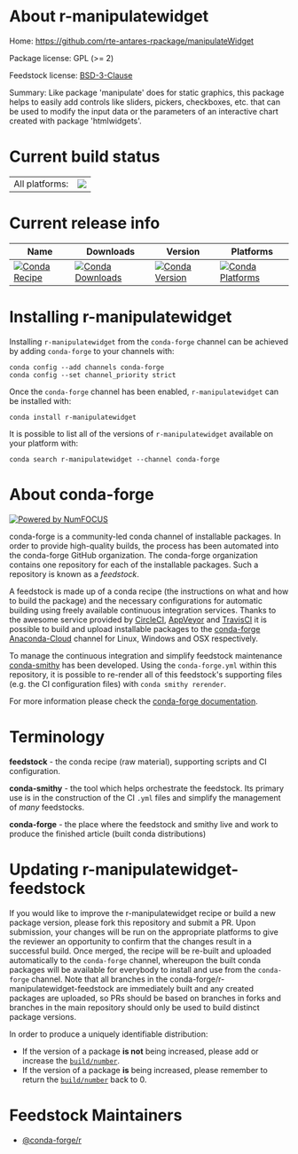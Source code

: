 About r-manipulatewidget
========================

Home: https://github.com/rte-antares-rpackage/manipulateWidget

Package license: GPL (>= 2)

Feedstock license: [BSD-3-Clause](https://github.com/conda-forge/r-manipulatewidget-feedstock/blob/master/LICENSE.txt)

Summary: Like package 'manipulate' does for static graphics, this package helps to easily add controls like sliders, pickers, checkboxes, etc. that  can be used to modify the input data or the parameters of an interactive  chart created with package 'htmlwidgets'.

Current build status
====================


<table><tr><td>All platforms:</td>
    <td>
      <a href="https://dev.azure.com/conda-forge/feedstock-builds/_build/latest?definitionId=1328&branchName=master">
        <img src="https://dev.azure.com/conda-forge/feedstock-builds/_apis/build/status/r-manipulatewidget-feedstock?branchName=master">
      </a>
    </td>
  </tr>
</table>

Current release info
====================

| Name | Downloads | Version | Platforms |
| --- | --- | --- | --- |
| [![Conda Recipe](https://img.shields.io/badge/recipe-r--manipulatewidget-green.svg)](https://anaconda.org/conda-forge/r-manipulatewidget) | [![Conda Downloads](https://img.shields.io/conda/dn/conda-forge/r-manipulatewidget.svg)](https://anaconda.org/conda-forge/r-manipulatewidget) | [![Conda Version](https://img.shields.io/conda/vn/conda-forge/r-manipulatewidget.svg)](https://anaconda.org/conda-forge/r-manipulatewidget) | [![Conda Platforms](https://img.shields.io/conda/pn/conda-forge/r-manipulatewidget.svg)](https://anaconda.org/conda-forge/r-manipulatewidget) |

Installing r-manipulatewidget
=============================

Installing `r-manipulatewidget` from the `conda-forge` channel can be achieved by adding `conda-forge` to your channels with:

```
conda config --add channels conda-forge
conda config --set channel_priority strict
```

Once the `conda-forge` channel has been enabled, `r-manipulatewidget` can be installed with:

```
conda install r-manipulatewidget
```

It is possible to list all of the versions of `r-manipulatewidget` available on your platform with:

```
conda search r-manipulatewidget --channel conda-forge
```


About conda-forge
=================

[![Powered by NumFOCUS](https://img.shields.io/badge/powered%20by-NumFOCUS-orange.svg?style=flat&colorA=E1523D&colorB=007D8A)](http://numfocus.org)

conda-forge is a community-led conda channel of installable packages.
In order to provide high-quality builds, the process has been automated into the
conda-forge GitHub organization. The conda-forge organization contains one repository
for each of the installable packages. Such a repository is known as a *feedstock*.

A feedstock is made up of a conda recipe (the instructions on what and how to build
the package) and the necessary configurations for automatic building using freely
available continuous integration services. Thanks to the awesome service provided by
[CircleCI](https://circleci.com/), [AppVeyor](https://www.appveyor.com/)
and [TravisCI](https://travis-ci.com/) it is possible to build and upload installable
packages to the [conda-forge](https://anaconda.org/conda-forge)
[Anaconda-Cloud](https://anaconda.org/) channel for Linux, Windows and OSX respectively.

To manage the continuous integration and simplify feedstock maintenance
[conda-smithy](https://github.com/conda-forge/conda-smithy) has been developed.
Using the ``conda-forge.yml`` within this repository, it is possible to re-render all of
this feedstock's supporting files (e.g. the CI configuration files) with ``conda smithy rerender``.

For more information please check the [conda-forge documentation](https://conda-forge.org/docs/).

Terminology
===========

**feedstock** - the conda recipe (raw material), supporting scripts and CI configuration.

**conda-smithy** - the tool which helps orchestrate the feedstock.
                   Its primary use is in the construction of the CI ``.yml`` files
                   and simplify the management of *many* feedstocks.

**conda-forge** - the place where the feedstock and smithy live and work to
                  produce the finished article (built conda distributions)


Updating r-manipulatewidget-feedstock
=====================================

If you would like to improve the r-manipulatewidget recipe or build a new
package version, please fork this repository and submit a PR. Upon submission,
your changes will be run on the appropriate platforms to give the reviewer an
opportunity to confirm that the changes result in a successful build. Once
merged, the recipe will be re-built and uploaded automatically to the
`conda-forge` channel, whereupon the built conda packages will be available for
everybody to install and use from the `conda-forge` channel.
Note that all branches in the conda-forge/r-manipulatewidget-feedstock are
immediately built and any created packages are uploaded, so PRs should be based
on branches in forks and branches in the main repository should only be used to
build distinct package versions.

In order to produce a uniquely identifiable distribution:
 * If the version of a package **is not** being increased, please add or increase
   the [``build/number``](https://docs.conda.io/projects/conda-build/en/latest/resources/define-metadata.html#build-number-and-string).
 * If the version of a package **is** being increased, please remember to return
   the [``build/number``](https://docs.conda.io/projects/conda-build/en/latest/resources/define-metadata.html#build-number-and-string)
   back to 0.

Feedstock Maintainers
=====================

* [@conda-forge/r](https://github.com/conda-forge/r/)

